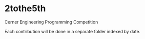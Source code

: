 2tothe5th
=========

Cerner Engineering Programming Competition

Each contribution will be done in a separate folder indexed by date.  
